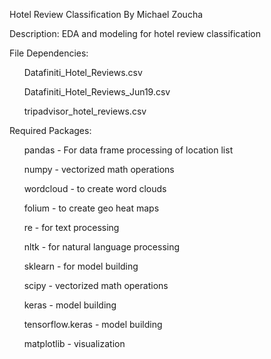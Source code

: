 Hotel Review Classification
By Michael Zoucha


Description: EDA and modeling for hotel review classification


File Dependencies:

&nbsp;&nbsp;&nbsp;&nbsp;&nbsp;&nbsp;Datafiniti_Hotel_Reviews.csv

&nbsp;&nbsp;&nbsp;&nbsp;&nbsp;&nbsp;Datafiniti_Hotel_Reviews_Jun19.csv

&nbsp;&nbsp;&nbsp;&nbsp;&nbsp;&nbsp;tripadvisor_hotel_reviews.csv


Required Packages:

&nbsp;&nbsp;&nbsp;&nbsp;&nbsp;&nbsp;pandas - For data frame processing of location list

&nbsp;&nbsp;&nbsp;&nbsp;&nbsp;&nbsp;numpy - vectorized math operations

&nbsp;&nbsp;&nbsp;&nbsp;&nbsp;&nbsp;wordcloud - to create word clouds

&nbsp;&nbsp;&nbsp;&nbsp;&nbsp;&nbsp;folium - to create geo heat maps

&nbsp;&nbsp;&nbsp;&nbsp;&nbsp;&nbsp;re - for text processing

&nbsp;&nbsp;&nbsp;&nbsp;&nbsp;&nbsp;nltk - for natural language processing

&nbsp;&nbsp;&nbsp;&nbsp;&nbsp;&nbsp;sklearn - for model building

&nbsp;&nbsp;&nbsp;&nbsp;&nbsp;&nbsp;scipy - vectorized math operations

&nbsp;&nbsp;&nbsp;&nbsp;&nbsp;&nbsp;keras - model building

&nbsp;&nbsp;&nbsp;&nbsp;&nbsp;&nbsp;tensorflow.keras - model building

&nbsp;&nbsp;&nbsp;&nbsp;&nbsp;&nbsp;matplotlib - visualization

